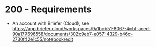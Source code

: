 # 200 - Requirements

- An account with Briefer (Cloud), see https://app.briefer.cloud/workspaces/9a1bcb51-8067-4cbf-aced-90a177696558/documents/302c9eb7-e057-4329-b46c-2730f42e1c55/notebook/edit
